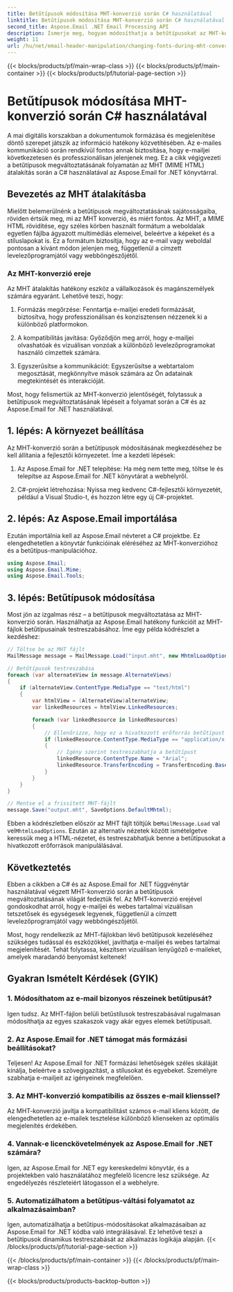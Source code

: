 ```yaml
---
title: Betűtípusok módosítása MHT-konverzió során C# használatával
linktitle: Betűtípusok módosítása MHT-konverzió során C# használatával
second_title: Aspose.Email .NET Email Processing API
description: Ismerje meg, hogyan módosíthatja a betűtípusokat az MHT-konverzió során az Aspose.Email for .NET használatával. Lépésről lépésre útmutató forráskóddal. Tökéletes e-mailek archiválásához és dokumentumkezeléshez.
weight: 11
url: /hu/net/email-header-manipulation/changing-fonts-during-mht-conversion-using-csharp/
---
```


{{< blocks/products/pf/main-wrap-class >}}
{{< blocks/products/pf/main-container >}}
{{< blocks/products/pf/tutorial-page-section >}}

# Betűtípusok módosítása MHT-konverzió során C# használatával


A mai digitális korszakban a dokumentumok formázása és megjelenítése döntő szerepet játszik az információ hatékony közvetítésében. Az e-mailes kommunikáció során rendkívül fontos annak biztosítása, hogy e-mailjei következetesen és professzionálisan jelenjenek meg. Ez a cikk végigvezeti a betűtípusok megváltoztatásának folyamatán az MHT (MIME HTML) átalakítás során a C# használatával az Aspose.Email for .NET könyvtárral.

## Bevezetés az MHT átalakításba

Mielőtt belemerülnénk a betűtípusok megváltoztatásának sajátosságaiba, röviden értsük meg, mi az MHT konverzió, és miért fontos. Az MHT, a MIME HTML rövidítése, egy széles körben használt formátum a weboldalak egyetlen fájlba ágyazott multimédiás elemeivel, beleértve a képeket és a stíluslapokat is. Ez a formátum biztosítja, hogy az e-mail vagy weboldal pontosan a kívánt módon jelenjen meg, függetlenül a címzett levelezőprogramjától vagy webböngészőjétől.

### Az MHT-konverzió ereje

Az MHT átalakítás hatékony eszköz a vállalkozások és magánszemélyek számára egyaránt. Lehetővé teszi, hogy:

1. Formázás megőrzése: Fenntartja e-mailjei eredeti formázását, biztosítva, hogy professzionálisan és konzisztensen nézzenek ki a különböző platformokon.

2. A kompatibilitás javítása: Győződjön meg arról, hogy e-mailjei olvashatóak és vizuálisan vonzóak a különböző levelezőprogramokat használó címzettek számára.

3. Egyszerűsítse a kommunikációt: Egyszerűsítse a webtartalom megosztását, megkönnyítve mások számára az Ön adatainak megtekintését és interakcióját.

Most, hogy felismertük az MHT-konverzió jelentőségét, folytassuk a betűtípusok megváltoztatásának lépéseit a folyamat során a C# és az Aspose.Email for .NET használatával.

## 1. lépés: A környezet beállítása

Az MHT-konverzió során a betűtípusok módosításának megkezdéséhez be kell állítania a fejlesztői környezetet. Íme a kezdeti lépések:

1. Az Aspose.Email for .NET telepítése: Ha még nem tette meg, töltse le és telepítse az Aspose.Email for .NET könyvtárat a webhelyről.

2. C#-projekt létrehozása: Nyissa meg kedvenc C#-fejlesztői környezetét, például a Visual Studio-t, és hozzon létre egy új C#-projektet.

## 2. lépés: Az Aspose.Email importálása

Ezután importálnia kell az Aspose.Email névteret a C# projektbe. Ez elengedhetetlen a könyvtár funkcióinak eléréséhez az MHT-konverzióhoz és a betűtípus-manipulációhoz.

```csharp
using Aspose.Email;
using Aspose.Email.Mime;
using Aspose.Email.Tools;
```

## 3. lépés: Betűtípusok módosítása

Most jön az izgalmas rész – a betűtípusok megváltoztatása az MHT-konverzió során. Használhatja az Aspose.Email hatékony funkcióit az MHT-fájlok betűtípusainak testreszabásához. Íme egy példa kódrészlet a kezdéshez:

```csharp
// Töltse be az MHT fájlt
MailMessage message = MailMessage.Load("input.mht", new MhtmlLoadOptions());

// Betűtípusok testreszabása
foreach (var alternateView in message.AlternateViews)
{
    if (alternateView.ContentType.MediaType == "text/html")
    {
        var htmlView = (AlternateView)alternateView;
        var linkedResources = htmlView.LinkedResources;

        foreach (var linkedResource in linkedResources)
        {
            // Ellenőrizze, hogy ez a hivatkozott erőforrás betűtípust képvisel-e
            if (linkedResource.ContentType.MediaType == "application/x-font-ttf")
            {
                // Igény szerint testreszabhatja a betűtípust
                linkedResource.ContentType.Name = "Arial";
                linkedResource.TransferEncoding = TransferEncoding.Base64;
            }
        }
    }
}

// Mentse el a frissített MHT-fájlt
message.Save("output.mht", SaveOptions.DefaultMhtml);
```

 Ebben a kódrészletben először az MHT fájlt töltjük be`MailMessage.Load` val vel`MhtmlLoadOptions`. Ezután az alternatív nézetek között ismételgetve keressük meg a HTML-nézetet, és testreszabhatjuk benne a betűtípusokat a hivatkozott erőforrások manipulálásával.

## Következtetés

Ebben a cikkben a C# és az Aspose.Email for .NET függvénytár használatával végzett MHT-konverzió során a betűtípusok megváltoztatásának világát fedeztük fel. Az MHT-konverzió erejével gondoskodhat arról, hogy e-mailjei és webes tartalmai vizuálisan tetszetősek és egységesek legyenek, függetlenül a címzett levelezőprogramjától vagy webböngészőjétől.

Most, hogy rendelkezik az MHT-fájlokban lévő betűtípusok kezeléséhez szükséges tudással és eszközökkel, javíthatja e-mailjei és webes tartalmai megjelenítését. Tehát folytassa, készítsen vizuálisan lenyűgöző e-maileket, amelyek maradandó benyomást keltenek!

## Gyakran Ismételt Kérdések (GYIK)

### 1. Módosíthatom az e-mail bizonyos részeinek betűtípusát?

   Igen tudsz. Az MHT-fájlon belüli betűstílusok testreszabásával rugalmasan módosíthatja az egyes szakaszok vagy akár egyes elemek betűtípusait.

### 2. Az Aspose.Email for .NET támogat más formázási beállításokat?

   Teljesen! Az Aspose.Email for .NET formázási lehetőségek széles skáláját kínálja, beleértve a szövegigazítást, a stílusokat és egyebeket. Személyre szabhatja e-mailjeit az igényeinek megfelelően.

### 3. Az MHT-konverzió kompatibilis az összes e-mail klienssel?

   Az MHT-konverzió javítja a kompatibilitást számos e-mail kliens között, de elengedhetetlen az e-mailek tesztelése különböző klienseken az optimális megjelenítés érdekében.

### 4. Vannak-e licenckövetelmények az Aspose.Email for .NET számára?

   Igen, az Aspose.Email for .NET egy kereskedelmi könyvtár, és a projektekben való használatához megfelelő licencre lesz szüksége. Az engedélyezés részleteiért látogasson el a webhelyre.

### 5. Automatizálhatom a betűtípus-váltási folyamatot az alkalmazásaimban?

   Igen, automatizálhatja a betűtípus-módosításokat alkalmazásaiban az Aspose.Email for .NET kódba való integrálásával. Ez lehetővé teszi a betűtípusok dinamikus testreszabását az alkalmazás logikája alapján.
{{< /blocks/products/pf/tutorial-page-section >}}

{{< /blocks/products/pf/main-container >}}
{{< /blocks/products/pf/main-wrap-class >}}

{{< blocks/products/products-backtop-button >}}
